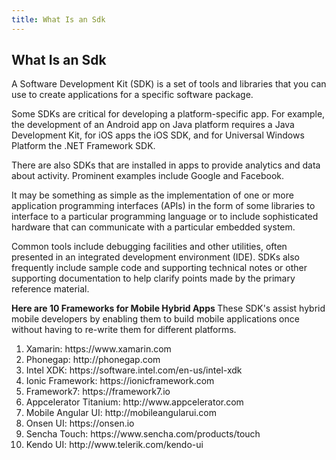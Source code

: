 ```yaml
---
title: What Is an Sdk
---
```

## What Is an Sdk

A Software Development Kit (SDK) is a set of tools and libraries that you can use to create applications for a specific software package. 

Some SDKs are critical for developing a platform-specific app. For example, the development of an Android app on Java platform requires a Java Development Kit, for iOS apps the iOS SDK, and for Universal Windows Platform the .NET Framework SDK. 

There are also SDKs that are installed in apps to provide analytics and data about activity. Prominent examples include Google and Facebook.

It may be something as simple as the implementation of one or more application programming interfaces (APIs) in the form of some libraries to interface to a particular programming language or to include sophisticated hardware that can communicate with a particular embedded system. 

Common tools include debugging facilities and other utilities, often presented in an integrated development environment (IDE). SDKs also frequently include sample code and supporting technical notes or other supporting documentation to help clarify points made by the primary reference material.

<strong> Here are 10 Frameworks for Mobile Hybrid Apps </strong>
These SDK's assist hybrid mobile developers by enabling them to build mobile applications once without having to re-write them for different platforms.

<ol>
  <li>Xamarin: https://www.xamarin.com</li>
  <li>Phonegap: http://phonegap.com</li>
  <li>Intel XDK: https://software.intel.com/en-us/intel-xdk</li>
  <li>Ionic Framework: https://ionicframework.com</li>
  <li>Framework7: https://framework7.io</li>
  <li>Appcelerator Titanium: http://www.appcelerator.com</li>
  <li>Mobile Angular UI: http://mobileangularui.com</li>
  <li>Onsen UI: https://onsen.io</li>
  <li>Sencha Touch: https://www.sencha.com/products/touch</li>
  <li>Kendo UI: http://www.telerik.com/kendo-ui</li>
</ol>
